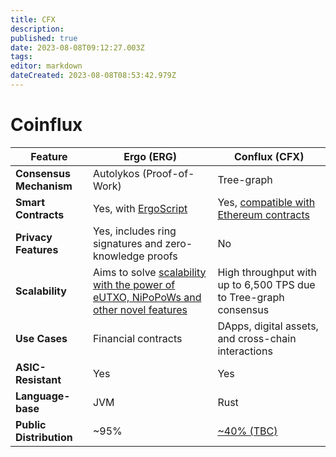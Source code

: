 ```yaml
---
title: CFX
description: 
published: true
date: 2023-08-08T09:12:27.003Z
tags: 
editor: markdown
dateCreated: 2023-08-08T08:53:42.979Z
---
```


# Coinflux


| Feature | Ergo (ERG) | Conflux (CFX) |
|---------|------------|---------------|
| **Consensus Mechanism** | Autolykos (Proof-of-Work) | Tree-graph |
| **Smart Contracts** | Yes, with [ErgoScript](https://docs.ergoplatform.com/dev/scs/ergoscript/) | Yes, [compatible with Ethereum contracts](https://developer.confluxnetwork.org/conflux-doc/docs/EVM-Space/intro_of_evm_space/) |
| **Privacy Features** | Yes, includes ring signatures and zero-knowledge proofs | No |
| **Scalability** | Aims to solve [scalability with the power of eUTXO, NiPoPoWs and other novel features](https://docs.ergoplatform.com/dev/protocol/scaling/) | High throughput with up to 6,500 TPS due to Tree-graph consensus |
| **Use Cases** | Financial contracts | DApps, digital assets, and cross-chain interactions |
| **ASIC-Resistant** | Yes | Yes |
| **Language-base** | JVM | Rust |
| **Public Distribution** | ~95% | [~40% (TBC)](https://www.reddit.com/r/Conflux_Network/comments/n6l1th/tokenomics/) |
